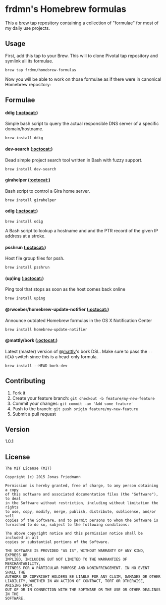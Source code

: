 # frdmn's Homebrew formulas

This a [brew](https://github.com/mxcl/homebrew) [tap](https://github.com/Homebrew/homebrew/tree/master/share/doc/homebrew#readme) repository containing a collection of "formulae" for most of my daily use projects. 

## Usage

First, add this tap to your Brew. This will to clone Pivotal tap repository and symlink all its formulae.

    brew tap frdmn/homebrew-formulas

Now you will be able to work on those formulae as if there were in canonical Homebrew repository:

## Formulae

#### ddig ([:octocat:](https://github.com/frdmn/ddig))

Simple bash script to query the actual responsible DNS server of a specific domain/hostname.

    brew install ddig

#### dev-search ([:octocat:](https://github.com/frdmn/dev-search))

Dead simple project search tool written in Bash with fuzzy support.

    brew install dev-search

#### girahelper ([:octocat:](https://github.com/frdmn/girahelper))

Bash script to control a Gira home server.

    brew install girahelper

#### odig ([:octocat:](https://github.com/frdmn/odig))

    brew install odig

A Bash script to lookup a hostname and and the PTR record of the given IP address at a stroke.

#### psshrun ([:octocat:](https://github.com/frdmn/psshrun))

Host file group files for pssh.

    brew install psshrun

#### (up)ing ([:octocat:](https://github.com/frdmn/uping))

Ping tool that stops as soon as the host comes back online

    brew install uping

#### @rwoeber/homebrew-update-notifier ([:octocat:](https://github.com/rwoeber/homebrew-update-notifier))

Announce outdated Homebrew formulas in the OS X Notification Center

    brew install homebrew-update-notifier

#### @mattly/bork ([:octocat:](https://github.com/mattly/bork))

Latest (master) version of @[mattly](https://github.com/mattly/bork)'s bork DSL. Make sure to pass the `--HEAD` switch since this is a head-only formula.

    brew install --HEAD bork-dev


## Contributing

1. Fork it
2. Create your feature branch: `git checkout -b feature/my-new-feature`
3. Commit your changes: `git commit -am 'Add some feature'`
4. Push to the branch: `git push origin feature/my-new-feature`
5. Submit a pull request

## Version

1.0.1

## License

    The MIT License (MIT)

    Copyright (c) 2015 Jonas Friedmann

    Permission is hereby granted, free of charge, to any person obtaining a copy
    of this software and associated documentation files (the "Software"), to deal
    in the Software without restriction, including without limitation the rights
    to use, copy, modify, merge, publish, distribute, sublicense, and/or sell
    copies of the Software, and to permit persons to whom the Software is
    furnished to do so, subject to the following conditions:

    The above copyright notice and this permission notice shall be included in all
    copies or substantial portions of the Software.

    THE SOFTWARE IS PROVIDED "AS IS", WITHOUT WARRANTY OF ANY KIND, EXPRESS OR
    IMPLIED, INCLUDING BUT NOT LIMITED TO THE WARRANTIES OF MERCHANTABILITY,
    FITNESS FOR A PARTICULAR PURPOSE AND NONINFRINGEMENT. IN NO EVENT SHALL THE
    AUTHORS OR COPYRIGHT HOLDERS BE LIABLE FOR ANY CLAIM, DAMAGES OR OTHER
    LIABILITY, WHETHER IN AN ACTION OF CONTRACT, TORT OR OTHERWISE, ARISING FROM,
    OUT OF OR IN CONNECTION WITH THE SOFTWARE OR THE USE OR OTHER DEALINGS IN THE
    SOFTWARE.
